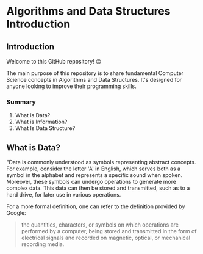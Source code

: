 # Algorithms and Data Structures Introduction

## Introduction

Welcome to this GitHub repository! 😊

The main purpose of this repository is to share fundamental Computer Science concepts in Algorithms and Data Structures. It's designed for anyone looking to improve their programming skills.

### Summary

 1. What is Data?
 2. What is Information?
 3. What Is Data Structure?

## What is Data?


"Data is commonly understood as symbols representing abstract concepts. For example, consider the letter 'A' in English, which serves both as a symbol in the alphabet and represents a specific sound when spoken. Moreover, these symbols can undergo operations to generate more complex data. This data can then be stored and transmitted, such as to a hard drive, for later use in various operations.

For a more formal definition, one can refer to the definition provided by Google: 

> the quantities, characters, or symbols on which operations are
> performed by a computer, being stored and transmitted in the form of
> electrical signals and recorded on magnetic, optical, or mechanical
> recording media.
